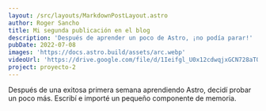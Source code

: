 ```yaml
---
layout: /src/layouts/MarkdownPostLayout.astro
author: Roger Sancho
title: Mi segunda publicación en el blog
description: 'Después de aprender un poco de Astro, ¡no podía parar!'
pubDate: 2022-07-08
images: 'https://docs.astro.build/assets/arc.webp'
videoUrl: 'https://drive.google.com/file/d/1Ieifgl_U0x12cdwqjxGCN728aTQU-u4s/view?usp=sharing'
project: proyecto-2
---
```


Después de una exitosa primera semana aprendiendo Astro, decidí probar un poco más. Escribí e importé un pequeño componente de memoria.
